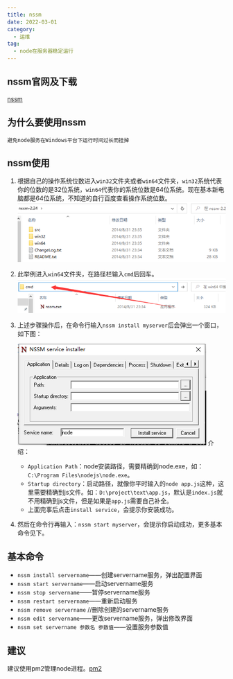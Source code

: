 ```yaml
---
title: nssm
date: 2022-03-01
category:
  - 运维
tag:
  - node在服务器稳定运行
---
```


## nssm官网及下载

[nssm](https://nssm.cc/download)

## 为什么要使用nssm

    避免node服务在Windows平台下运行时间过长而挂掉

## nssm使用

1. 根据自己的操作系统位数进入`win32`文件夹或者`win64`文件夹，`win32`系统代表你的位数的是32位系统，`win64`代表你的系统位数是64位系统。现在基本新电脑都是64位系统，不知道的自行百度查看操作系统位数。
   ![](./images/nssm-choose.png)
2. 此举例进入`win64`文件夹，在路径栏输入`cmd`后回车。
   ![](./images/nssm-input-cmd.png)
3. 上述步骤操作后，在命令行输入`nssm install myserver`后会弹出一个窗口，如下图：
   
   ![](./images/nssm-window.png)
   介绍：
      - `Application Path`：node安装路径，需要精确到node.exe，如：`C:\Program Files\nodejs\node.exe`。
      - `Startup directory`：启动路径，就像你平时输入的`node app.js`这种，这里需要精确到js文件。如：`D:\project\text\app.js`，默认是`index.js`就不用精确到js文件，但是如果是`app.js`需要自己补全。
      - 上面完事后点击`install service`，会提示你安装成功。
4. 然后在命令行再输入：`nssm start myserver`，会提示你启动成功，更多基本命令见下。

## 基本命令
- `nssm install servername`——创建servername服务，弹出配置界面
- `nssm start servername`——启动servername服务
- `nssm stop servername`——暂停servername服务
- `nssm restart servername`——重新启动服务
- `nssm remove servername` //删除创建的servername服务
- `nssm edit servername`——更改servername服务，弹出修改界面
- `nssm set servername 参数名 参数值`——设置服务参数值


## 建议

建议使用pm2管理node进程。[pm2](pm2.md)

